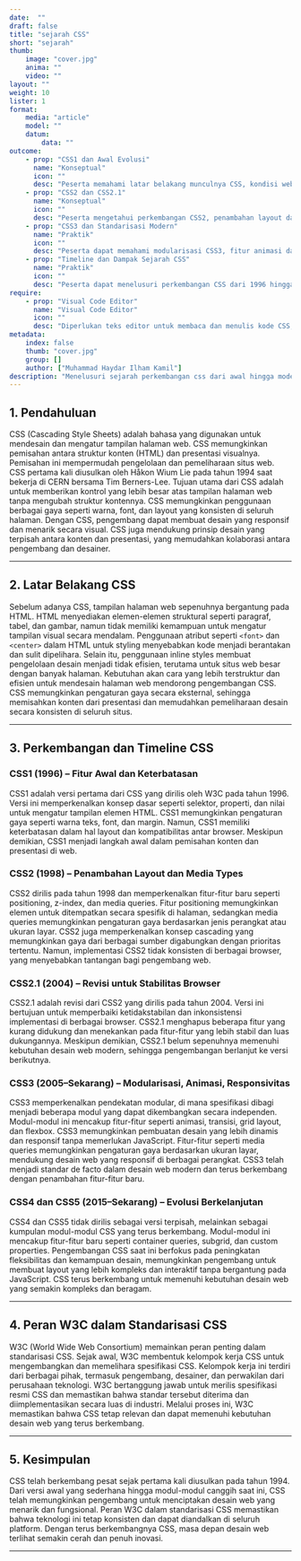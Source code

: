 ```yaml
---
date:  ""
draft: false
title: "sejarah CSS"
short: "sejarah"
thumb:
    image: "cover.jpg"
    anima: ""
    video: ""
layout: ""
weight: 10
lister: 1
format:
    media: "article"
    model: ""
    datum:
        data: ""
outcome:
    - prop: "CSS1 dan Awal Evolusi"
      name: "Konseptual"
      icon: ""
      desc: "Peserta memahami latar belakang munculnya CSS, kondisi web sebelum CSS, serta fitur dan keterbatasan CSS1 pada tahun 1996."
    - prop: "CSS2 dan CSS2.1"
      name: "Konseptual"
      icon: ""
      desc: "Peserta mengetahui perkembangan CSS2, penambahan layout dan media types, serta revisi CSS2.1 untuk stabilitas browser pada tahun 1998–2004."
    - prop: "CSS3 dan Standarisasi Modern"
      name: "Praktik"
      icon: ""
      desc: "Peserta dapat memahami modularisasi CSS3, fitur animasi dan responsivitas, serta peran W3C dalam standarisasi CSS modern."
    - prop: "Timeline dan Dampak Sejarah CSS"
      name: "Praktik"
      icon: ""
      desc: "Peserta dapat menelusuri perkembangan CSS dari 1996 hingga sekarang dan memahami dampak setiap versi terhadap desain web modern."
require:
    - prop: "Visual Code Editor"
      name: "Visual Code Editor"
      icon: ""
      desc: "Diperlukan teks editor untuk membaca dan menulis kode CSS, misalnya Visual Studio Code atau editor sejenis."
metadata:
    index: false
    thumb: "cover.jpg"
    group: []
    author: ["Muhammad Haydar Ilham Kamil"]
description: "Menelusuri sejarah perkembangan css dari awal hingga modern."
---
```


## 1. Pendahuluan

CSS (Cascading Style Sheets) adalah bahasa yang digunakan untuk mendesain dan mengatur tampilan halaman web. CSS memungkinkan pemisahan antara struktur konten (HTML) dan presentasi visualnya. Pemisahan ini mempermudah pengelolaan dan pemeliharaan situs web. CSS pertama kali diusulkan oleh Håkon Wium Lie pada tahun 1994 saat bekerja di CERN bersama Tim Berners-Lee. Tujuan utama dari CSS adalah untuk memberikan kontrol yang lebih besar atas tampilan halaman web tanpa mengubah struktur kontennya. CSS memungkinkan penggunaan berbagai gaya seperti warna, font, dan layout yang konsisten di seluruh halaman. Dengan CSS, pengembang dapat membuat desain yang responsif dan menarik secara visual. CSS juga mendukung prinsip desain yang terpisah antara konten dan presentasi, yang memudahkan kolaborasi antara pengembang dan desainer. 

---

## 2. Latar Belakang CSS

Sebelum adanya CSS, tampilan halaman web sepenuhnya bergantung pada HTML. HTML menyediakan elemen-elemen struktural seperti paragraf, tabel, dan gambar, namun tidak memiliki kemampuan untuk mengatur tampilan visual secara mendalam. Penggunaan atribut seperti `<font>` dan `<center>` dalam HTML untuk styling menyebabkan kode menjadi berantakan dan sulit dipelihara. Selain itu, penggunaan inline styles membuat pengelolaan desain menjadi tidak efisien, terutama untuk situs web besar dengan banyak halaman. Kebutuhan akan cara yang lebih terstruktur dan efisien untuk mendesain halaman web mendorong pengembangan CSS. CSS memungkinkan pengaturan gaya secara eksternal, sehingga memisahkan konten dari presentasi dan memudahkan pemeliharaan desain secara konsisten di seluruh situs.

---

## 3. Perkembangan dan Timeline CSS

### CSS1 (1996) – Fitur Awal dan Keterbatasan

CSS1 adalah versi pertama dari CSS yang dirilis oleh W3C pada tahun 1996. Versi ini memperkenalkan konsep dasar seperti selektor, properti, dan nilai untuk mengatur tampilan elemen HTML. CSS1 memungkinkan pengaturan gaya seperti warna teks, font, dan margin. Namun, CSS1 memiliki keterbatasan dalam hal layout dan kompatibilitas antar browser. Meskipun demikian, CSS1 menjadi langkah awal dalam pemisahan konten dan presentasi di web.

### CSS2 (1998) – Penambahan Layout dan Media Types

CSS2 dirilis pada tahun 1998 dan memperkenalkan fitur-fitur baru seperti positioning, z-index, dan media queries. Fitur positioning memungkinkan elemen untuk ditempatkan secara spesifik di halaman, sedangkan media queries memungkinkan pengaturan gaya berdasarkan jenis perangkat atau ukuran layar. CSS2 juga memperkenalkan konsep cascading yang memungkinkan gaya dari berbagai sumber digabungkan dengan prioritas tertentu. Namun, implementasi CSS2 tidak konsisten di berbagai browser, yang menyebabkan tantangan bagi pengembang web. 

### CSS2.1 (2004) – Revisi untuk Stabilitas Browser

CSS2.1 adalah revisi dari CSS2 yang dirilis pada tahun 2004. Versi ini bertujuan untuk memperbaiki ketidakstabilan dan inkonsistensi implementasi di berbagai browser. CSS2.1 menghapus beberapa fitur yang kurang didukung dan menekankan pada fitur-fitur yang lebih stabil dan luas dukungannya. Meskipun demikian, CSS2.1 belum sepenuhnya memenuhi kebutuhan desain web modern, sehingga pengembangan berlanjut ke versi berikutnya. 

### CSS3 (2005–Sekarang) – Modularisasi, Animasi, Responsivitas

CSS3 memperkenalkan pendekatan modular, di mana spesifikasi dibagi menjadi beberapa modul yang dapat dikembangkan secara independen. Modul-modul ini mencakup fitur-fitur seperti animasi, transisi, grid layout, dan flexbox. CSS3 memungkinkan pembuatan desain yang lebih dinamis dan responsif tanpa memerlukan JavaScript. Fitur-fitur seperti media queries memungkinkan pengaturan gaya berdasarkan ukuran layar, mendukung desain web yang responsif di berbagai perangkat. CSS3 telah menjadi standar de facto dalam desain web modern dan terus berkembang dengan penambahan fitur-fitur baru.

### CSS4 dan CSS5 (2015–Sekarang) – Evolusi Berkelanjutan

CSS4 dan CSS5 tidak dirilis sebagai versi terpisah, melainkan sebagai kumpulan modul-modul CSS yang terus berkembang. Modul-modul ini mencakup fitur-fitur baru seperti container queries, subgrid, dan custom properties. Pengembangan CSS saat ini berfokus pada peningkatan fleksibilitas dan kemampuan desain, memungkinkan pengembang untuk membuat layout yang lebih kompleks dan interaktif tanpa bergantung pada JavaScript. CSS terus berkembang untuk memenuhi kebutuhan desain web yang semakin kompleks dan beragam.

---

## 4. Peran W3C dalam Standarisasi CSS

W3C (World Wide Web Consortium) memainkan peran penting dalam standarisasi CSS. Sejak awal, W3C membentuk kelompok kerja CSS untuk mengembangkan dan memelihara spesifikasi CSS. Kelompok kerja ini terdiri dari berbagai pihak, termasuk pengembang, desainer, dan perwakilan dari perusahaan teknologi. W3C bertanggung jawab untuk merilis spesifikasi resmi CSS dan memastikan bahwa standar tersebut diterima dan diimplementasikan secara luas di industri. Melalui proses ini, W3C memastikan bahwa CSS tetap relevan dan dapat memenuhi kebutuhan desain web yang terus berkembang.

---

## 5. Kesimpulan

CSS telah berkembang pesat sejak pertama kali diusulkan pada tahun 1994. Dari versi awal yang sederhana hingga modul-modul canggih saat ini, CSS telah memungkinkan pengembang untuk menciptakan desain web yang menarik dan fungsional. Peran W3C dalam standarisasi CSS memastikan bahwa teknologi ini tetap konsisten dan dapat diandalkan di seluruh platform. Dengan terus berkembangnya CSS, masa depan desain web terlihat semakin cerah dan penuh inovasi.

---